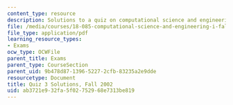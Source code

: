 ```yaml
---
content_type: resource
description: Solutions to a quiz on computational science and engineering.
file: /media/courses/18-085-computational-science-and-engineering-i-fall-2008/ab3721e932fa5f02752968e7313be819_f02q3sol.pdf
file_type: application/pdf
learning_resource_types:
- Exams
ocw_type: OCWFile
parent_title: Exams
parent_type: CourseSection
parent_uid: 9b478d87-1396-5227-2cfb-83235a2e9dde
resourcetype: Document
title: Quiz 3 Solutions, Fall 2002
uid: ab3721e9-32fa-5f02-7529-68e7313be819
---
```

